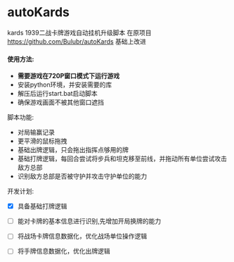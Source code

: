 ﻿# autoKards
kards 1939二战卡牌游戏自动挂机升级脚本
在原项目 https://github.com/Bulubr/autoKards 基础上改进

#### 使用方法:
- **需要游戏在720P窗口模式下运行游戏**	
- 安装python环境，并安装需要的库
- 解压后运行start.bat启动脚本
- 确保游戏画面不被其他窗口遮挡

脚本功能:

 - 对局输赢记录
 - 更平滑的鼠标拖拽
 - 基础出牌逻辑，只会拖出指挥点够用的牌
 - 基础打牌逻辑，每回合尝试将步兵和坦克移至前线，并拖动所有单位尝试攻击敌方总部
 - 识别敌方总部是否被守护并攻击守护单位的能力
 
开发计划:
 - [x] 具备基础打牌逻辑
 - [ ] 能对卡牌的基本信息进行识别,先增加开局换牌的能力
 - [ ] 将战场卡牌信息数据化，优化战场单位操作逻辑
 - [ ] 将手牌信息数据化，优化出牌逻辑

